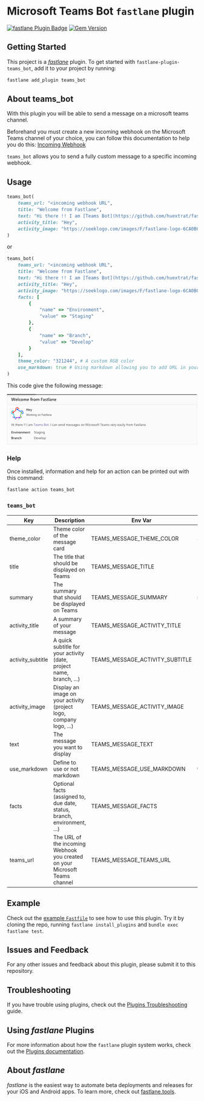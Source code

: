 # Microsoft Teams Bot `fastlane` plugin

[![fastlane Plugin Badge](https://rawcdn.githack.com/fastlane/fastlane/master/fastlane/assets/plugin-badge.svg)](https://rubygems.org/gems/fastlane-plugin-teams_bot)
[![Gem Version](https://badge.fury.io/rb/fastlane-plugin-teams_bot.svg)](https://badge.fury.io/rb/fastlane-plugin-teams_bot)


## Getting Started

This project is a [_fastlane_](https://github.com/fastlane/fastlane) plugin. To get started with `fastlane-plugin-teams_bot`, add it to your project by running:

```bash
fastlane add_plugin teams_bot
```

## About teams_bot

With this plugin you will be able to send a message on a microsoft teams channel.

Beforehand you must create a new incoming webhook on the Microsoft Teams channel of your choice, you can follow this documentation to help you do this: [Incoming Webhook](https://docs.microsoft.com/en-US/microsoftteams/platform/webhooks-and-connectors/how-to/add-incoming-webhook#add-an-incoming-webhook-to-a-teams-channel)

`teams_bot` allows you to send a fully custom message to a specific incoming webhook.

## Usage

```ruby
teams_bot(
    teams_url: "<incoming webhook URL",
    title: "Welcome from Fastlane",
    text: "Hi there !! I am [Teams Bot](https://github.com/huextrat/fastlane-plugin-teams_bot). I can send messages on Microsoft Teams very easily from Fastlane.",
    activity_title: "Hey",
    activity_image: "https://seeklogo.com/images/F/fastlane-logo-6CA0B0B428-seeklogo.com.png"
)
```

or

```ruby
teams_bot(
    teams_url: "<incoming webhook URL",
    title: "Welcome from Fastlane",
    text: "Hi there !! I am [Teams Bot](https://github.com/huextrat/fastlane-plugin-teams_bot). I can send messages on Microsoft Teams very easily from Fastlane.",
    activity_title: "Hey",
    activity_image: "https://seeklogo.com/images/F/fastlane-logo-6CA0B0B428-seeklogo.com.png",
    facts: [
        {
            "name" => "Environment",
            "value" => "Staging"
        },
        {
            "name" => "Branch",
            "value" => "Develop"
        }
    ],
    theme_color: "321244", # A custom RGB color
    use_markdown: true # Using markdown allowing you to add URL in your text
)
```

This code give the following message:

<img src="screenshots/1.png">

### Help

Once installed, information and help for an action can be printed out with this command:

```bash
fastlane action teams_bot
```

### `teams_bot`

| Key               | Description                | Env Var                    | Default |
|-------------------|----------------------------|----------------------------|---------|
| theme_color       | Theme color of the message card | TEAMS_MESSAGE_THEME_COLOR  | 321244  |
| title             | The title that should be displayed on Teams | TEAMS_MESSAGE_TITLE        |         |
| summary           | The summary that should be displayed on Teams | TEAMS_MESSAGE_SUMMARY      | summary |
| activity_title    | A summary of your message  | TEAMS_MESSAGE_ACTIVITY_TITLE  |         |
| activity_subtitle | A quick subtitle for your activity (date, project name, branch, ...)  | TEAMS_MESSAGE_ACTIVITY_SUBTITLE  | ''      |
| activity_image    | Display an image on your activity (project logo, company logo, ...)  | TEAMS_MESSAGE_ACTIVITY_IMAGE  |         |
| text              | The message you want to display    | TEAMS_MESSAGE_TEXT         |         |
| use_markdown      | Define to use or not markdown       | TEAMS_MESSAGE_USE_MARKDOWN  | true    |
| facts             | Optional facts (assigned to, due date, status, branch, environment, ...)   | TEAMS_MESSAGE_FACTS        | []      |
| teams_url         | The URL of the incoming Webhook you created on your Microsoft Teams channel   | TEAMS_MESSAGE_TEAMS_URL    |         |

## Example

Check out the [example `Fastfile`](fastlane/Fastfile) to see how to use this plugin. Try it by cloning the repo, running `fastlane install_plugins` and `bundle exec fastlane test`.

## Issues and Feedback

For any other issues and feedback about this plugin, please submit it to this repository.

## Troubleshooting

If you have trouble using plugins, check out the [Plugins Troubleshooting](https://docs.fastlane.tools/plugins/plugins-troubleshooting/) guide.

## Using _fastlane_ Plugins

For more information about how the `fastlane` plugin system works, check out the [Plugins documentation](https://docs.fastlane.tools/plugins/create-plugin/).

## About _fastlane_

_fastlane_ is the easiest way to automate beta deployments and releases for your iOS and Android apps. To learn more, check out [fastlane.tools](https://fastlane.tools).
